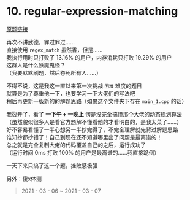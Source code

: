 # 10. regular-expression-matching

[原题链接](https://leetcode-cn.com/problems/regular-expression-matching/)

再次不讲武德，罪过罪过……  
直接使用 `regex_match` 虽然香，但是……  
我执行用时只打败了 13.16% 的用户，内存消耗只打败 19.29% 的用户  
这群人是什么妖魔鬼怪？  
（我要默默刷题，然后卷死所有人……）  

不得不说，这是我这一直以来第一次挑战 `困难` 难度的题目  
就算是为了尊重他一下，也要学习一下大佬们的写法吧  
稍后再更新一版新的的解题思路（如果这个文件夹下存在 `main_1.cpp` 的话）

我裂开了，看了 **一下午 + 一晚上** 愣是没完全搞懂[那个大佬的动态规划算法](https://leetcode-cn.com/problems/zheng-ze-biao-da-shi-pi-pei-lcof/solution/jian-zhi-offer-19-zheng-ze-biao-da-shi-pi-pei-dong/)  
（虽然貌似很多人是看官方题解不懂看他的才看明白的，是我太菜了……）  
好不容易看懂了一半心想另一半抄完得了，不完全理解就先背过解题思路  
谁知抄都抄错了！自己到现在还不知道哪里出了问题是最离谱的！  
总之就是完全复制大佬的代码覆盖自己的之后，运行成功了  
（运行时间 0ms 打败 100% 的用户是最离谱的……我直接跪倒）  

一天下来只搞了这一个题，挫败感极强  

另外：傻x体测

> 2021 - 03 - 06 ~ 2021 - 03 - 07
